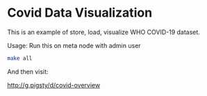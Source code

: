 # Covid Data Visualization

This is an example of store, load, visualize WHO COVID-19 dataset.

Usage: Run this on meta node with admin user

```bash
make all
```

And then visit:

http://g.pigsty/d/covid-overview


